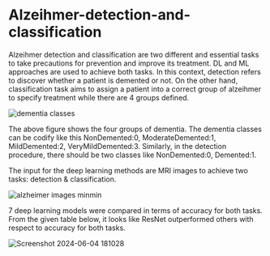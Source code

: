 # Alzeihmer-detection-and-classification
Alzeihmer detection and classification are two different and essential tasks to take precautions for prevention and improve its treatment. DL and ML approaches are used to achieve both tasks. In this context, detection refers to discover whether a patient is demented or not. On the other hand, classification task aims to assign a patient into a correct group of alzeihmer to specify treatment while there are 4 groups defined. 


![dementia classes](https://github.com/gbulbul/Alzeihmer-detection-and-classification/assets/79763247/c4a92c22-7aee-4195-b933-6ecdab837ad8)

The above figure shows the four groups of dementia. The dementia classes can be codify like this NonDemented:0, ModerateDemented:1, MildDemented:2, VeryMildDemented:3. Similarly, in the detection procedure, there should be two classes like NonDemented:0, Demented:1.



The input for the deep learning methods are MRI images to achieve two tasks: detection & classification.

![alzheimer images minmin](https://github.com/gbulbul/Alzeihmer-detection-and-classification/assets/79763247/a754f5de-0d4a-42ac-9fe0-f8d3da24d7ab)

7 deep learning models were compared in terms of accuracy for both tasks. From the given table below, it looks like ResNet outperformed others with respect to accuracy for both tasks. 

![Screenshot 2024-06-04 181028](https://github.com/gbulbul/Alzeihmer-detection-and-classification/assets/79763247/4315d274-fb47-4f5b-8d7e-6d290c723437)





